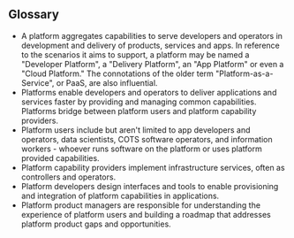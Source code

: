 ## Glossary

- A platform aggregates capabilities to serve developers and operators in development and delivery of products, services and apps. In reference to the scenarios it aims to support, a platform may be named a "Developer Platform", a "Delivery Platform", an "App Platform" or even a "Cloud Platform." The connotations of the older term "Platform-as-a-Service", or PaaS, are also influential.
- Platforms enable developers and operators to deliver applications and services faster by providing and managing common capabilities. Platforms bridge between platform users and platform capability providers.
- Platform users include but aren't limited to app developers and operators, data scientists, COTS software operators, and information workers - whoever runs software on the platform or uses platform provided capabilities.
- Platform capability providers implement infrastructure services, often as controllers and operators.
- Platform developers design interfaces and tools to enable provisioning and integration of platform capabilities in applications.
- Platform product managers are responsible for understanding the experience of platform users and building a roadmap that addresses platform product gaps and opportunities.
